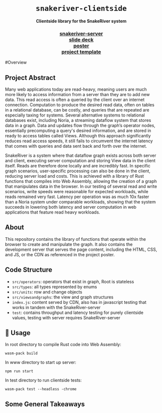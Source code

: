 <div align="center">

  <h1><code>snakeriver-clientside</code></h1>

  <strong>Clientside library for the SnakeRiver system</strong>

  <h3>
    <a href="https://rustwasm.github.io/docs/wasm-pack/tutorials/npm-browser-packages/index.html">snakeriver-server</a>
  <br>
  <a href="https://rustwasm.github.io/docs/wasm-pack/tutorials/npm-browser-packages/index.html">slide deck</a>
  <br>
  <a href="https://rustwasm.github.io/docs/wasm-pack/tutorials/npm-browser-packages/index.html">poster</a>
   <br>
  <a href="https://rustwasm.github.io/docs/wasm-pack/tutorials/npm-browser-packages/index.html">project template</a>
  </h3>
</div>

#Overview 

## Project Abstract

Many web applications today are read-heavy, meaning users are much more likely to access information from a server than they are to add new data. This read access is often a queried by the client over an internet connection. Computation to produce the desired read data, often on tables in a relational database, can be costly, and queries that are repeated are especially taxing for systems. Several alternative systems to relational databases exist, including Noria, a streaming dataflow system that stores data in a graph. Data and updates flow through the graph’s operator nodes, essentially precomputing a query's desired information, and are stored in ready to access tables called Views. Although this approach significantly reduces read access speeds, it still fails to circumvent the internet latency that comes with queries and data sent back and forth over the internet. 

SnakeRiver is a system where that dataflow graph exists across both server and client, executing server computation and storing View data in the client itself. Reads are therefore done locally and are incredibly fast. In specific graph scenarios, user-specific processing can also be done in the client, reducing server load and costs. This is achieved with a library of Rust functions that compiles into Web Assembly, allowing the creation of a graph that manipulates data in the browser. In our testing of several read and write scenarios, write speeds were reasonable for expected workloads, while reads remained very fast. Latency per operation was as much 10x faster than a Noria system under comparable workloads, showing that the system succeeds in lowering both latency and server computation in web applications that feature read heavy workloads.

## About

This repository contains the library of functions that operate within the browser to create and manipulate the graph. It also contains the development server that serves the page content, including the HTML, CSS, and JS, or the CDN as referenced in the project poster. 

## Code Structure

- `src/operators`: operators that exist in graph, Root is stateless
- `src/types`: all types represented by enums
- `src/units`: row and change objects
- `src/viewsandgraphs`: the view and graph structures
- `index.js`: content served by CDN, also has in javascript testing that works in tandem with the SnakeRiver-server
- `test`: contains throughput and latency testing for purely clientside values, testing with server requires SnakeRiver-server

## 🚴 Usage

In root directory to compile Rust code into Web Assembly:
```
wasm-pack build
```


In www directory to start up server:
```
npm run start
```


In test directory to run clientside tests:
```
wasm-pack test --headless -chrome
```

## Some General Takeaways



